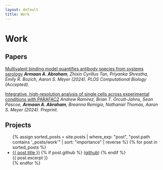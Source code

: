 ```yaml
---
layout: default
title: Work
---
```


# Work

## Papers

[Multivalent binding model quantifies antibody species from systems
serology](https://www.biorxiv.org/content/10.1101/2024.07.05.602296v1)
*<span class="font-small">__Armaan A.
Abraham__, Zhixin Cyrillus Tan, Priyanka Shrestha, Emily R. Bozich, Aaron S.
Meyer (2024). PLOS Computational Biology (Accepted).
</span>*

[Integrative, high-resolution analysis of single cells across experimental
conditions with
PARAFAC2](https://www.biorxiv.org/content/10.1101/2024.07.29.605698v1)
*<span class="font-small">Andrew
Ramirez, Brian T. Orcutt-Jahns, Sean Pascoe, __Armaan A. Abraham__, Breanna Remigio,
Nathaniel Thomas, Aaron S. Meyer (2024). Preprint.</span>*

## Projects

<ul class="post-list">
  {% assign sorted_posts = site.posts | where_exp: "post", "post.path contains '_posts/work'" | sort: "importance" | reverse %}
  {% for post in sorted_posts %}
      <li>
        <a href="{{ post.url }}">{{ post.title }}</a>
        {% if post.github %}
          (<a href="{{ post.github }}">github</a>)
        {% endif %}
        <div class="post-excerpt">
          {{ post.excerpt }}
        </div>
      </li>
  {% endfor %}
</ul>
